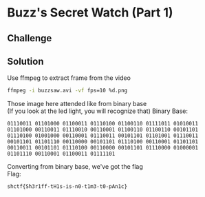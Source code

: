 # Buzz's Secret Watch (Part 1)
## Challenge
## Solution
Use ffmpeg to extract frame from the video
```bash
ffmpeg -i buzzsaw.avi -vf fps=10 %d.png
```
Those image here attended like from binary base\
(If you look at the led light, you will recognize that)
Binary Base:
```
01110011 01101000 01100011 01110100 01100110 01111011 01010011 01101000 00110011 01110010 00110001 01100110 01100110 00101101 01110100 01001000 00110001 01110011 00101101 01101001 01110011 00101101 01101110 00110000 00101101 01110100 00110001 01101101 00110011 00101101 01110100 00110000 00101101 01110000 01000001 01101110 00110001 01100011 01111101
```
Converting from binary base, we've got the flag\
Flag:
```
shctf{Sh3r1ff-tH1s-is-n0-t1m3-t0-pAn1c}
```
